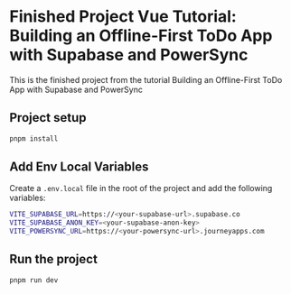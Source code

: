 # Finished Project Vue Tutorial: Building an Offline-First ToDo App with Supabase and PowerSync

This is the finished project from the tutorial Building an Offline-First ToDo App with Supabase and PowerSync

## Project setup

```bash
pnpm install
```

## Add Env Local Variables

Create a `.env.local` file in the root of the project and add the following variables:

```bash
VITE_SUPABASE_URL=https://<your-supabase-url>.supabase.co
VITE_SUPABASE_ANON_KEY=<your-supabase-anon-key>
VITE_POWERSYNC_URL=https://<your-powersync-url>.journeyapps.com
```

## Run the project

```bash
pnpm run dev
```
